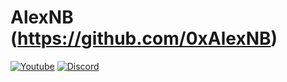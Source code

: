 # AlexNB (https://github.com/0xAlexNB)
[![Youtube](https://img.shields.io/youtube/channel/subscribers/UCnTxwFZ_j763lcooLW-IF0g?label=Subscribe&?style=social&logo=youtube&?logoWidth=60)](https://youtube.com/c/AlexNB)
[![Discord](https://img.shields.io/discord/911487285990674473?label=Discord&?style=online&logo=discord&?logoWidth=60)](https://discord.gg/d5dZSfgBZr)

